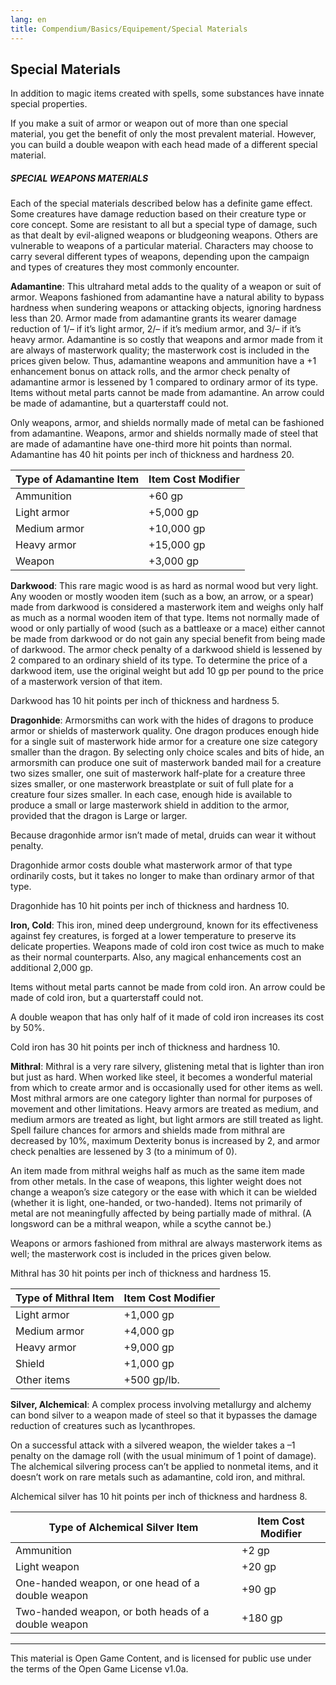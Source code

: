```yaml
---
lang: en
title: Compendium/Basics/Equipement/Special Materials
---
```


## Special Materials
In addition to magic items created with spells, some substances have innate special properties.

If you make a suit of armor or weapon out of more than one special material, you get the benefit of only the most prevalent material. However, you can build a double weapon with each head made of a different special material.

##### SPECIAL WEAPONS MATERIALS

Each of the special materials described below has a definite game effect. Some creatures have damage reduction based on their creature type or core concept. Some are resistant to all but a special type of damage, such as that dealt by evil-aligned weapons or bludgeoning weapons. Others are vulnerable to weapons of a particular material. Characters may choose to carry several different types of weapons, depending upon the campaign and types of creatures they most commonly encounter.

**Adamantine**: This ultrahard metal adds to the quality of a weapon or suit of armor. Weapons fashioned from adamantine have a natural ability to bypass hardness when sundering weapons or attacking objects, ignoring hardness less than 20. Armor made from adamantine grants its wearer damage reduction of 1/– if it’s light armor, 2/– if it’s medium armor, and 3/– if it’s heavy armor. Adamantine is so costly that weapons and armor made from it are always of masterwork quality; the masterwork cost is included in the prices given below. Thus, adamantine weapons and ammunition have a +1 enhancement bonus on attack rolls, and the armor check penalty of adamantine armor is lessened by 1 compared to ordinary armor of its type. Items without metal parts cannot be made from adamantine. An arrow could be made of adamantine, but a quarterstaff could not.

Only weapons, armor, and shields normally made of metal can be fashioned from adamantine. Weapons, armor and shields normally made of steel that are made of adamantine have one-third more hit points than normal. Adamantine has 40 hit points per inch of thickness and hardness 20.

|Type of Adamantine Item|Item Cost Modifier|
|---|---|
|Ammunition|+60 gp|
|Light armor|+5,000 gp|
|Medium armor|+10,000 gp|
|Heavy armor|+15,000 gp|
|Weapon|+3,000 gp|

**Darkwood**: This rare magic wood is as hard as normal wood but very light. Any wooden or mostly wooden item (such as a bow, an arrow, or a spear) made from darkwood is considered a masterwork item and weighs only half as much as a normal wooden item of that type. Items not normally made of wood or only partially of wood (such as a battleaxe or a mace) either cannot be made from darkwood or do not gain any special benefit from being made of darkwood. The armor check penalty of a darkwood shield is lessened by 2 compared to an ordinary shield of its type. To determine the price of a darkwood item, use the original weight but add 10 gp per pound to the price of a masterwork version of that item.

Darkwood has 10 hit points per inch of thickness and hardness 5.

**Dragonhide**: Armorsmiths can work with the hides of dragons to produce armor or shields of masterwork quality. One dragon produces enough hide for a single suit of masterwork hide armor for a creature one size category smaller than the dragon. By selecting only choice scales and bits of hide, an armorsmith can produce one suit of masterwork banded mail for a creature two sizes smaller, one suit of masterwork half-plate for a creature three sizes smaller, or one masterwork breastplate or suit of full plate for a creature four sizes smaller. In each case, enough hide is available to produce a small or large masterwork shield in addition to the armor, provided that the dragon is Large or larger.

Because dragonhide armor isn’t made of metal, druids can wear it without penalty.

Dragonhide armor costs double what masterwork armor of that type ordinarily costs, but it takes no longer to make than ordinary armor of that type.

Dragonhide has 10 hit points per inch of thickness and hardness 10.

**Iron, Cold**: This iron, mined deep underground, known for its effectiveness against fey creatures, is forged at a lower temperature to preserve its delicate properties. Weapons made of cold iron cost twice as much to make as their normal counterparts. Also, any magical enhancements cost an additional 2,000 gp.

Items without metal parts cannot be made from cold iron. An arrow could be made of cold iron, but a quarterstaff could not.

A double weapon that has only half of it made of cold iron increases its cost by 50%.

Cold iron has 30 hit points per inch of thickness and hardness 10.

**Mithral**: Mithral is a very rare silvery, glistening metal that is lighter than iron but just as hard. When worked like steel, it becomes a wonderful material from which to create armor and is occasionally used for other items as well. Most mithral armors are one category lighter than normal for purposes of movement and other limitations. Heavy armors are treated as medium, and medium armors are treated as light, but light armors are still treated as light. Spell failure chances for armors and shields made from mithral are decreased by 10%, maximum Dexterity bonus is increased by 2, and armor check penalties are lessened by 3 (to a minimum of 0).

An item made from mithral weighs half as much as the same item made from other metals. In the case of weapons, this lighter weight does not change a weapon’s size category or the ease with which it can be wielded (whether it is light, one-handed, or two-handed). Items not primarily of metal are not meaningfully affected by being partially made of mithral. (A longsword can be a mithral weapon, while a scythe cannot be.)

Weapons or armors fashioned from mithral are always masterwork items as well; the masterwork cost is included in the prices given below.

Mithral has 30 hit points per inch of thickness and hardness 15.

|Type of Mithral Item|Item Cost Modifier|
|---|---|
|Light armor|+1,000 gp|
|Medium armor|+4,000 gp|
|Heavy armor|+9,000 gp|
|Shield|+1,000 gp|
|Other items|+500 gp/lb.|

**Silver, Alchemical**: A complex process involving metallurgy and alchemy can bond silver to a weapon made of steel so that it bypasses the damage reduction of creatures such as lycanthropes.

On a successful attack with a silvered weapon, the wielder takes a –1 penalty on the damage roll (with the usual minimum of 1 point of damage). The alchemical silvering process can’t be applied to nonmetal items, and it doesn’t work on rare metals such as adamantine, cold iron, and mithral.

Alchemical silver has 10 hit points per inch of thickness and hardness 8.

|Type of Alchemical Silver Item|Item Cost Modifier|
|---|---|
|Ammunition|+2 gp|
|Light weapon|+20 gp|
|One-handed weapon, or one head of a double weapon|+90 gp|
|Two-handed weapon, or both heads of a double weapon|+180 gp||

---

This material is Open Game Content, and is licensed for public use under
the terms of the Open Game License v1.0a.
